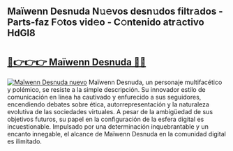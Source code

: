 ## Maïwenn Desnuda N𝚞𝚎vos desn𝚞dos filtr𝚊dos - Parts-faz F𝚘tos vid𝚎o - C𝚘ntenido atr𝚊ctivo HdGl8

# <h2><a href="http://mb3nsa5.tromn.icu/?c=Ma%c3%afwenn+Desnuda">🔗👉👉👉 Maïwenn Desnuda 🔗🔗</a></h2>

[![Maïwenn Desnuda nuevo](https://i.imgur.com/pEAQMta.gif)](http://mb3nsa5.tromn.icu/?c=Ma%c3%afwenn+Desnuda)
Maïwenn Desnuda, un personaje multifacético y polémico, se resiste a la simple descripción. Su innovador estilo de comunicación en línea ha cautivado y enfurecido a sus seguidores, encendiendo debates sobre ética, autorrepresentación y la naturaleza evolutiva de las sociedades virtuales. A pesar de la ambigüedad de sus objetivos futuros, su papel en la configuración de la esfera digital es incuestionable. Impulsado por una determinación inquebrantable y un encanto innegable, el alcance de Maïwenn Desnuda en la comunidad digital es ilimitado.
